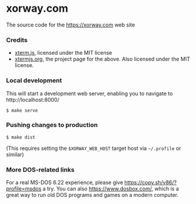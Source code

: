 # xorway.com

The source code for the https://xorway.com web site

### Credits

- [xterm.js](https://github.com/xtermjs/xterm.js), licensed under the MIT license
- [xtermjs.org](https://github.com/xtermjs/xtermjs.org), the project page for the above. Also licensed under the MIT license.

### Local development

This will start a development web server, enabling you to navigate to http://localhost:8000/

```shell
$ make serve
```

### Pushing changes to production

```shell
$ make dist
```

(This requires setting the `$XORWAY_WEB_HOST` target host via `~/.profile` or similar)

### More DOS-related links

For a real MS-DOS 6.22 experience, please give https://copy.sh/v86/?profile=msdos a try. You can also https://www.dosbox.com/, which is a great way to run old DOS programs and games on a modern computer.
